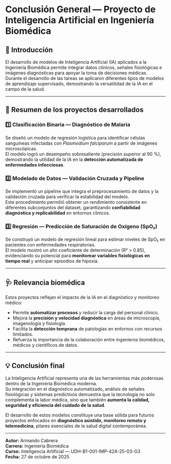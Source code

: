 # Conclusión General — Proyecto de Inteligencia Artificial en Ingeniería Biomédica

## 🤖 Introducción
El desarrollo de modelos de Inteligencia Artificial (IA) aplicados a la Ingeniería Biomédica permite integrar datos clínicos, señales fisiológicas e imágenes diagnósticas para apoyar la toma de decisiones médicas.  
Durante el desarrollo de las tareas se aplicaron diferentes tipos de modelos de aprendizaje supervisado, demostrando la versatilidad de la IA en el campo de la salud.

---

## 🧩 Resumen de los proyectos desarrollados

### 1️⃣ Clasificación Binaria — Diagnóstico de Malaria
Se diseñó un modelo de regresión logística para identificar células sanguíneas infectadas con *Plasmodium falciparum* a partir de imágenes microscópicas.  
El modelo logró un desempeño sobresaliente (precisión superior al 90 %), demostrando la utilidad de la IA en la **detección automatizada de enfermedades infecciosas**.

### 2️⃣ Modelado de Datos — Validación Cruzada y Pipeline
Se implementó un pipeline que integra el preprocesamiento de datos y la validación cruzada para verificar la estabilidad del modelo.  
Este procedimiento permitió obtener un rendimiento consistente en diferentes subconjuntos del dataset, garantizando **confiabilidad diagnóstica y replicabilidad** en entornos clínicos.

### 3️⃣ Regresión — Predicción de Saturación de Oxígeno (SpO₂)
Se construyó un modelo de regresión lineal para estimar niveles de SpO₂ en pacientes con enfermedades respiratorias.  
El modelo mostró un alto coeficiente de determinación (R² > 0.85), evidenciando su potencial para **monitorear variables fisiológicas en tiempo real** y anticipar episodios de hipoxia.

---

## 🩺 Relevancia biomédica
Estos proyectos reflejan el impacto de la IA en el diagnóstico y monitoreo médico:
- Permite **automatizar procesos** y reducir la carga del personal clínico.  
- Mejora la **precisión y velocidad diagnóstica** en áreas de microscopía, imagenología y fisiología.  
- Facilita la **detección temprana** de patologías en entornos con recursos limitados.  
- Refuerza la importancia de la colaboración entre ingenieros biomédicos, médicos y científicos de datos.

---

## 💡 Conclusión final
La Inteligencia Artificial representa una de las herramientas más poderosas dentro de la Ingeniería Biomédica moderna.  
Su integración en el diagnóstico automatizado, análisis de señales fisiológicas y sistemas predictivos demuestra que la tecnología no solo complementa la labor médica, sino que también **aumenta la calidad, seguridad y eficiencia del cuidado de la salud**.

El desarrollo de estos modelos constituye una base sólida para futuros proyectos enfocados en **diagnóstico asistido, monitoreo remoto y telemedicina**, pilares esenciales de la salud digital contemporánea.

---

**Autor:** Armando Cabrera  
**Carrera:** Ingeniería Biomédica  
**Curso:** Inteligencia Artificial — UDH-B1-001-IMP-42A-25-03-G3  
**Fecha:** 27 de octubre de 2025

